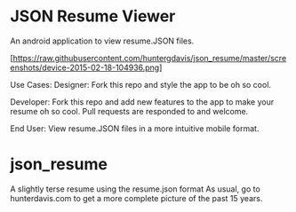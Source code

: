 # JSON Resume Viewer
An android application to view resume.JSON files.  

[https://raw.githubusercontent.com/huntergdavis/json_resume/master/screenshots/device-2015-02-18-104936.png]

Use Cases:
Designer:
Fork this repo and style the app to be oh so cool.

Developer:
Fork this repo and add new features to the app to make your resume oh so cool.  Pull requests are responded to and welcome.

End User:
View resume.JSON files in a more intuitive mobile format.

# json_resume
A slightly terse resume using the resume.json format
As usual, go to hunterdavis.com to get a more complete picture of the past 15 years.
